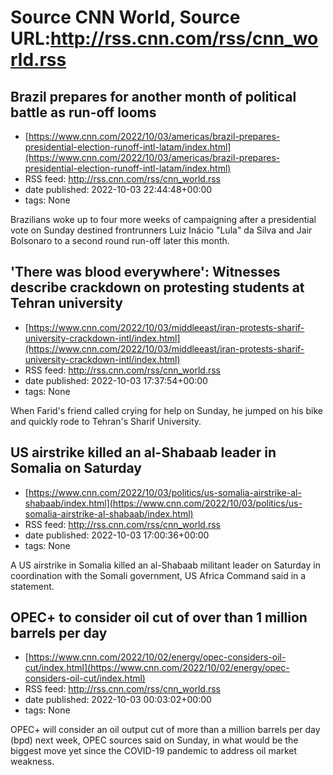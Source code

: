 # Source CNN World, Source URL:http://rss.cnn.com/rss/cnn_world.rss

## Brazil prepares for another month of political battle as run-off looms
 - [https://www.cnn.com/2022/10/03/americas/brazil-prepares-presidential-election-runoff-intl-latam/index.html](https://www.cnn.com/2022/10/03/americas/brazil-prepares-presidential-election-runoff-intl-latam/index.html)
 - RSS feed: http://rss.cnn.com/rss/cnn_world.rss
 - date published: 2022-10-03 22:44:48+00:00
 - tags: None

Brazilians woke up to four more weeks of campaigning after a presidential vote on Sunday destined frontrunners Luiz Inácio "Lula" da Silva and Jair Bolsonaro to a second round run-off later this month.

## 'There was blood everywhere': Witnesses describe crackdown on protesting students at Tehran university
 - [https://www.cnn.com/2022/10/03/middleeast/iran-protests-sharif-university-crackdown-intl/index.html](https://www.cnn.com/2022/10/03/middleeast/iran-protests-sharif-university-crackdown-intl/index.html)
 - RSS feed: http://rss.cnn.com/rss/cnn_world.rss
 - date published: 2022-10-03 17:37:54+00:00
 - tags: None

When Farid's friend called crying for help on Sunday, he jumped on his bike and quickly rode to Tehran's Sharif University.

## US airstrike killed an al-Shabaab leader in Somalia on Saturday
 - [https://www.cnn.com/2022/10/03/politics/us-somalia-airstrike-al-shabaab/index.html](https://www.cnn.com/2022/10/03/politics/us-somalia-airstrike-al-shabaab/index.html)
 - RSS feed: http://rss.cnn.com/rss/cnn_world.rss
 - date published: 2022-10-03 17:00:36+00:00
 - tags: None

A US airstrike in Somalia killed an al-Shabaab militant leader on Saturday in coordination with the Somali government, US Africa Command said in a statement.

## OPEC+ to consider oil cut of over than 1 million barrels per day
 - [https://www.cnn.com/2022/10/02/energy/opec-considers-oil-cut/index.html](https://www.cnn.com/2022/10/02/energy/opec-considers-oil-cut/index.html)
 - RSS feed: http://rss.cnn.com/rss/cnn_world.rss
 - date published: 2022-10-03 00:03:02+00:00
 - tags: None

OPEC+ will consider an oil output cut of more than a million barrels per day (bpd) next week, OPEC sources said on Sunday, in what would be the biggest move yet since the COVID-19 pandemic to address oil market weakness.
